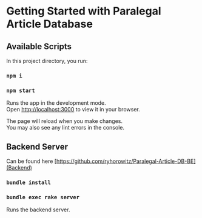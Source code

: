 # Getting Started with Paralegal Article Database

## Available Scripts

In this project directory, you run:
### `npm i`
### `npm start`

Runs the app in the development mode.\
Open [http://localhost:3000](http://localhost:3000) to view it in your browser.

The page will reload when you make changes.\
You may also see any lint errors in the console.

## Backend Server

Can be found here [https://github.com/ryhorowitz/Paralegal-Article-DB-BE](Backend)

### `bundle install`
### `bundle exec rake server`

Runs the backend server.
